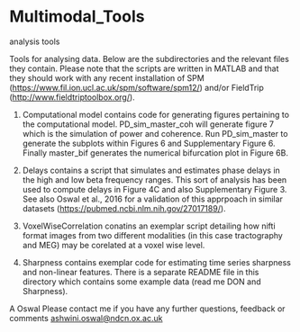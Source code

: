 # Multimodal_Tools
 analysis tools

Tools for analysing data. Below are the subdirectories and the relevant files they contain. Please note that the scripts are written in MATLAB and that they should work with any recent installation of SPM (https://www.fil.ion.ucl.ac.uk/spm/software/spm12/) and/or FieldTrip
(http://www.fieldtriptoolbox.org/). 

1) Computational model contains code for generating figures pertaining to the computational model. PD_sim_master_coh will generate figure 7 which is the simulation of power and coherence. Run PD_sim_master to generate the subplots within Figures 6 and Supplementary Figure 6. Finally master_bif generates the numerical bifurcation plot in Figure 6B. 

2) Delays contains a script that simulates and estimates phase delays in the high and low beta frequency ranges. This sort of analysis has been used to compute delays in Figure 4C and also Supplementary Figure 3. See also Oswal et al., 2016 for a validation of this apprpoach in similar datasets (https://pubmed.ncbi.nlm.nih.gov/27017189/). 

3) VoxelWiseCorrelation conatins an exemplar script detailing how nifti format images from two different modalities (in this case tractography and MEG) may be corelated at a voxel wise level. 

4) Sharpness contains exemplar code for estimating time series sharpness and non-linear features. There is a separate README file in this directory which contains some example data (read me DON and Sharpness). 

A Oswal
Please contact me if you have any further questions, feedback or comments
ashwini.oswal@ndcn.ox.ac.uk
